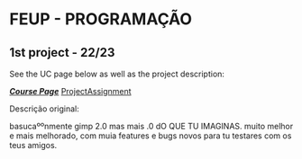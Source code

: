 # FEUP - PROGRAMAÇÃO
## 1st project - 22/23

See the UC page below as well as the project description:

[***Course Page***](https://sigarra.up.pt/feup/pt/ucurr_geral.ficha_uc_view?pv_ocorrencia_id=484422)
[ProjectAssignment](https://github.com/AntonioAbilio/feup-prog-project2223/blob/main/Project_assignment.pdf)



Descrição original:

basucaººnmente gimp 2.0 mas mais .0 dO QUE TU IMAGINAS. muito melhor e 
mais melhorado, com muia features e bugs novos para tu testares com os 
teus amigos.


